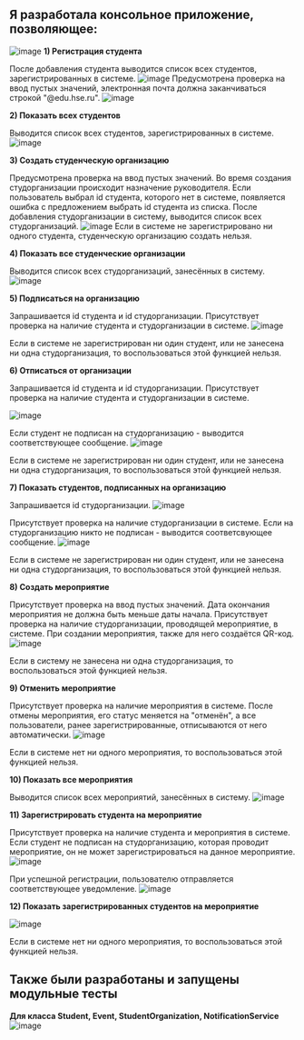 ## Я разработала консольное приложение, позволяющее: ##
![image](https://github.com/user-attachments/assets/bdc3fde4-2334-4005-b6a6-89284363dc93)
**1) Регистрация студента**

После добавления студента выводится список всех студентов, зарегистрированных в системе.
![image](https://github.com/user-attachments/assets/5f2e78bc-cab9-4350-b198-36cbaaf742ea)
Предусмотрена проверка на ввод пустых значений, электронная почта должна заканчиваться строкой "@edu.hse.ru".
![image](https://github.com/user-attachments/assets/0c3d8faa-dd86-4c19-96d9-15273b955507)

**2) Показать всех студентов**

Выводится список всех студентов, зарегистрированных в системе.
![image](https://github.com/user-attachments/assets/7b4b63f4-cb25-4f08-88fa-adf6134531de)

**3) Создать студенческую организацию**

Предусмотрена проверка на ввод пустых значений. Во время создания студорганизации происходит назначение руководителя. Если пользователь выбрал id студента, которого нет в системе, появляется ошибка с предложением выбрать id студента из списка. После добавления студорганизации в систему, выводится список всех студорганизаций.
![image](https://github.com/user-attachments/assets/9846d969-7afc-4b8e-b4ac-2be80437b973)
Если в системе не зарегистрировано ни одного студента, студенческую организацию создать нельзя.

**4) Показать все студенческие организации**

Выводится список всех студорганизаций, занесённых в систему.
![image](https://github.com/user-attachments/assets/b96e930b-f583-4d2b-9890-5508a43c801f)

**5) Подписаться на организацию**

Запрашивается id студента и id студорганизации. Присутствует проверка на наличие студента и студорганизации в системе.
![image](https://github.com/user-attachments/assets/507dcaad-562a-4077-84c2-50cb5b3dbba5)

Если в системе не зарегистрирован ни один студент, или не занесена ни одна студорганизация, то воспользоваться этой функцией нельзя.

**6) Отписаться от организации**

Запрашивается id студента и id студорганизации. Присутствует проверка на наличие студента и студорганизации в системе.

![image](https://github.com/user-attachments/assets/6705dee2-1024-4019-a5e3-2cb1411a82ac)

Если студент не подписан на студорганизацию - выводится соответствующее сообщение.
![image](https://github.com/user-attachments/assets/ae0ca902-0e9d-43fc-9fdf-3b2522fd93da)

Если в системе не зарегистрирован ни один студент, или не занесена ни одна студорганизация, то воспользоваться этой функцией нельзя.

**7) Показать студентов, подписанных на организацию**

Запрашивается id студорганизации.
![image](https://github.com/user-attachments/assets/302cf12b-2ad1-4189-8b0a-cb608843089e)

Присутствует проверка на наличие студорганизации в системе. Если на студорганизацию никто не подписан - выводится соответсвующее сообщение.
![image](https://github.com/user-attachments/assets/61b7e1f7-80e0-4284-a203-b53e4b7a7e48)

Если в системе не зарегистрирован ни один студент, или не занесена ни одна студорганизация, то воспользоваться этой функцией нельзя.

**8) Создать мероприятие**

Присутствует проверка на ввод пустых значений. Дата окончания мероприятия не должна быть меньше даты начала. Присутствует проверка на наличие студорганизации, проводящей мероприятие, в системе. При создании мероприятия, также для него создаётся QR-код.
![image](https://github.com/user-attachments/assets/94d6eb85-7342-4f34-a58f-c0125848bfa2)

Если в систему не занесена ни одна студорганизация, то воспользоваться этой функцией нельзя.

**9) Отменить мероприятие**

Присутствует проверка на наличие мероприятия в системе. После отмены мероприятия, его статус меняется на "отменён", а все пользователи, ранее зарегистрированные, отписываются от него автоматически.
![image](https://github.com/user-attachments/assets/22230916-4677-45c7-a0e6-970a11432fc0)

Если в системе нет ни одного мероприятия, то воспользоваться этой функцией нельзя.

**10) Показать все мероприятия**

Выводится список всех мероприятий, занесённых в систему.
![image](https://github.com/user-attachments/assets/79839266-d068-4518-a471-ff869a897e2c)

**11) Зарегистрировать студента на мероприятие**

Присутствует проверка на наличие студента и мероприятия в системе. Если студент не подписан на студорганизацию, которая проводит мероприятие, он не может зарегистрироваться на данное мероприятие.
![image](https://github.com/user-attachments/assets/b8fd706a-1d23-4389-afd6-8ba45d7e0e33)

При успешной регистрации, пользователю отправляется соответствующее уведомление.
![image](https://github.com/user-attachments/assets/1625dc80-d604-4d03-bec7-30b81e6a780c)

**12) Показать зарегистрированных студентов на мероприятие**

![image](https://github.com/user-attachments/assets/7390d35f-8488-4e74-8b1e-c5216f4f1646)

Если в системе нет ни одного мероприятия, то воспользоваться этой функцией нельзя.

## Также были разработаны и запущены модульные тесты ##
**Для класса Student, Event, StudentOrganization, NotificationService**
![image](https://github.com/user-attachments/assets/023067c9-463c-42c5-992c-abf3d63d1afc)

